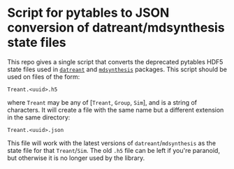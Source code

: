 # Script for pytables to JSON conversion of datreant/mdsynthesis state files

This repo gives a single script that converts the deprecated pytables HDF5
state files used in [`datreant`](https://github.com/datreant/datreant) and
[`mdsynthesis`](https://github.com/datreant/MDSynthesis) packages. This script should
be used on files of the form:

    Treant.<uuid>.h5

where `Treant` may be any of [`Treant`, `Group`, `Sim`], and <uuid> is a string
of characters. It will create a file with the same name but a different extension
in the same directory:

    Treant.<uuid>.json

This file will work with the latest versions of `datreant`/`mdsynthesis` as the
state file for that `Treant`/`Sim`. The old `.h5` file can be left if you're
paranoid, but otherwise it is no longer used by the library. 

